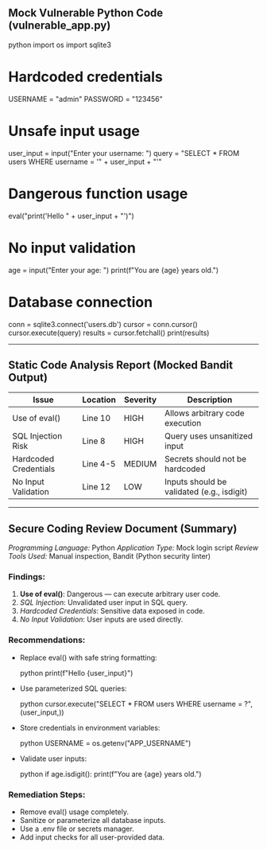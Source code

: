 ##  Mock Vulnerable Python Code (vulnerable_app.py)

python
import os
import sqlite3

# Hardcoded credentials
USERNAME = "admin"
PASSWORD = "123456"

# Unsafe input usage
user_input = input("Enter your username: ")
query = "SELECT * FROM users WHERE username = '" + user_input + "'"

# Dangerous function usage
eval("print('Hello " + user_input + "')")

# No input validation
age = input("Enter your age: ")
print(f"You are {age} years old.")

# Database connection
conn = sqlite3.connect('users.db')
cursor = conn.cursor()
cursor.execute(query)
results = cursor.fetchall()
print(results)


---

##  Static Code Analysis Report (Mocked Bandit Output)

| Issue                 | Location | Severity | Description                                |
| --------------------- | -------- | -------- | ------------------------------------------ |
| Use of eval()       | Line 10  | HIGH     | Allows arbitrary code execution            |
| SQL Injection Risk    | Line 8   | HIGH     | Query uses unsanitized input               |
| Hardcoded Credentials | Line 4-5 | MEDIUM   | Secrets should not be hardcoded            |
| No Input Validation   | Line 12  | LOW      | Inputs should be validated (e.g., isdigit) |

---

##  Secure Coding Review Document (Summary)

*Programming Language:* Python
*Application Type:* Mock login script
*Review Tools Used:* Manual inspection, Bandit (Python security linter)

###  Findings:

1. **Use of eval()**: Dangerous — can execute arbitrary user code.
2. *SQL Injection*: Unvalidated user input in SQL query.
3. *Hardcoded Credentials*: Sensitive data exposed in code.
4. *No Input Validation*: User inputs are used directly.

### Recommendations:

* Replace eval() with safe string formatting:

  python
  print(f"Hello {user_input}")
  
* Use parameterized SQL queries:

  python
  cursor.execute("SELECT * FROM users WHERE username = ?", (user_input,))
  
* Store credentials in environment variables:

  python
  USERNAME = os.getenv("APP_USERNAME")
  
* Validate user inputs:

  python
  if age.isdigit():
      print(f"You are {age} years old.")
  

### Remediation Steps:

* Remove eval() usage completely.
* Sanitize or parameterize all database inputs.
* Use a .env file or secrets manager.
* Add input checks for all user-provided data.
